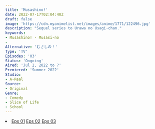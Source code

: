 ```yaml
---
title: 'Musashino!'
date: 2022-07-17T02:04:40Z
draft: false
image: 'https://cdn.myanimelist.net/images/anime/1771/122496.jpg'
description: "Sequel series to Urawa no Usagi-chan."
keywords:
- Musashino! - Musasi-no
- 
Alternative: 'むさしの！'
Type: 'TV'
Episodes: '03'
Status: 'Ongoing'
Aired: 'Jul 2, 2022 to ?'
Premiered: 'Summer 2022'
Studio:
- A-Real
Source:
- Original
Genre:
- Comedy
- Slice of Life
- School
---
```


<div class="bc-1 d-g p-5">
<li class="d-g gg-5 gtc-e">
  <a id="allvideo" href="#" data-video="//embed.hugonime.repl.co/videokf.php?id=Musashino/Musashino! - 01" rel=nofollow">Eps 01</a>
  <a id="allvideo" href="#" data-video="//embed.hugonime.repl.co/videokf.php?id=Musashino/Musashino! - 02" rel=nofollow">Eps 02</a>
  <a id="allvideo" href="#" data-video="//embed.hugonime.repl.co/videokf.php?id=Musashino/Musashino! - 03" rel=nofollow">Eps 03</a>
</li>
</div>
